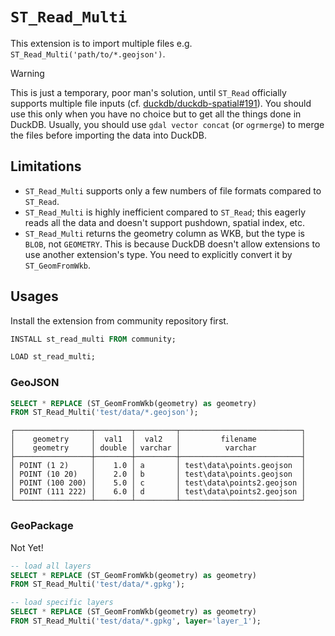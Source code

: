# `ST_Read_Multi`

This extension is to import multiple files e.g. `ST_Read_Multi('path/to/*.geojson')`.

> [!WARNING]
> This is just a temporary, poor man's solution, until `ST_Read` officially supports multiple
> file inputs (cf. [duckdb/duckdb-spatial#191](https://github.com/duckdb/duckdb-spatial/issues/191#issuecomment-2935130507)).
> You should use this only when you have no choice but to get all the things done in DuckDB.
> Usually, you should use `gdal vector concat` (or `ogrmerge`) to merge the files before
> importing the data into DuckDB.

## Limitations

- `ST_Read_Multi` supports only a few numbers of file formats compared to `ST_Read`.
- `ST_Read_Multi` is highly inefficient compared to `ST_Read`; this eagerly reads
  all the data and doesn't support pushdown, spatial index, etc.
- `ST_Read_Multi` returns the geometry column as WKB, but the type is `BLOB`, not
  `GEOMETRY`. This is because DuckDB doesn't allow extensions to use another
  extension's type. You need to explicitly convert it by `ST_GeomFromWkb`.

## Usages

Install the extension from community repository first.

```sql
INSTALL st_read_multi FROM community;

LOAD st_read_multi;
```

### GeoJSON

```sql
SELECT * REPLACE (ST_GeomFromWkb(geometry) as geometry)
FROM ST_Read_Multi('test/data/*.geojson');
```

```
┌─────────────────┬────────┬─────────┬───────────────────────────┐
│    geometry     │  val1  │  val2   │         filename          │
│    geometry     │ double │ varchar │          varchar          │
├─────────────────┼────────┼─────────┼───────────────────────────┤
│ POINT (1 2)     │    1.0 │ a       │ test\data\points.geojson  │
│ POINT (10 20)   │    2.0 │ b       │ test\data\points.geojson  │
│ POINT (100 200) │    5.0 │ c       │ test\data\points2.geojson │
│ POINT (111 222) │    6.0 │ d       │ test\data\points2.geojson │
└─────────────────┴────────┴─────────┴───────────────────────────┘
```

### GeoPackage

Not Yet!

```sql
-- load all layers
SELECT * REPLACE (ST_GeomFromWkb(geometry) as geometry)
FROM ST_Read_Multi('test/data/*.gpkg');

-- load specific layers
SELECT * REPLACE (ST_GeomFromWkb(geometry) as geometry)
FROM ST_Read_Multi('test/data/*.gpkg', layer='layer_1');
```
